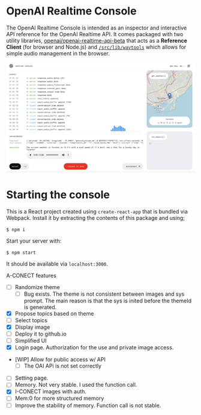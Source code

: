 # OpenAI Realtime Console

The OpenAI Realtime Console is intended as an inspector and interactive API reference
for the OpenAI Realtime API. It comes packaged with two utility libraries,
[openai/openai-realtime-api-beta](https://github.com/openai/openai-realtime-api-beta)
that acts as a **Reference Client** (for browser and Node.js) and
[`/src/lib/wavtools`](./src/lib/wavtools) which allows for simple audio
management in the browser.

<img src="/readme/realtime-console-demo.png" width="800" />

# Starting the console

This is a React project created using `create-react-app` that is bundled via Webpack.
Install it by extracting the contents of this package and using;

```shell
$ npm i
```

Start your server with:

```shell
$ npm start
```

It should be available via `localhost:3000`.


A-CONECT features
+ [ ] Randomize theme
  + [ ] Bug exists. The theme is not consistent between images and sys prompt. The main reason is that the sys is inited before the themeId is generated.
+ [x] Propose topics based on theme
+ [ ] Select topics
+ [x] Display image
+ [ ] Deploy it to github.io
+ [ ] Simplified UI
+ [x] Login page. Authorization for the use and private image access.
+ [WIP] Allow for public access w/ API
  + [ ] The OAI APi is not set correctly
+ [ ] Setting page. 
+ [ ] Memory. Not very stable. I used the function call.
+ [x] I-CONECT images with auth.
+ [ ] Mem:0 for more structured memory
+ [ ] Improve the stability of memory. Function call is not stable.
